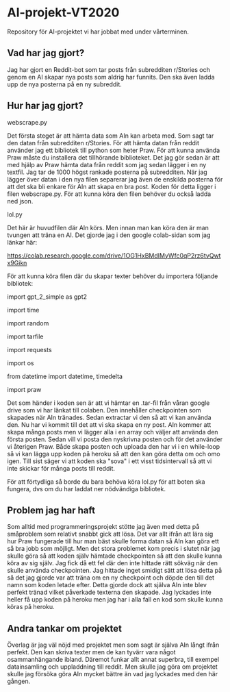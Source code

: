 # AI-projekt-VT2020
Repository för AI-projektet vi har jobbat med under vårterminen.

## Vad har jag gjort?

Jag har gjort en Reddit-bot som tar posts från subredditen r/Stories och genom en AI skapar nya posts som aldrig har funnits. Den ska även ladda upp de nya posterna på en ny subreddit. 

## Hur har jag gjort?

webscrape.py

Det första steget är att hämta data som AIn kan arbeta med. Som sagt tar den datan från subredditen r/Stories. För att hämta datan från reddit använder jag ett bibliotek till python som heter Praw. För att kunna använda Praw måste du installera det tillhörande biblioteket.
Det jag gör sedan är att med hjälp av Praw hämta data från reddit som jag sedan lägger i en ny textfil. Jag tar de 1000 högst rankade posterna på subredditen. När jag lägger över datan i den nya filen separerar jag även de enskilda posterna för att det ska bli enkare för AIn att skapa en bra post.
Koden för detta ligger i filen webscrape.py. För att kunna köra den filen behöver du också ladda ned json.

lol.py

Det här är huvudfilen där AIn körs. Men innan man kan köra den är man tvungen att träna en AI. Det gjorde jag i den google colab-sidan som jag länkar här: 

https://colab.research.google.com/drive/1OG1HxBMdIMyWfc0qP2rz6tvQwtx9Gikn

För att kunna köra filen där du skapar texter behöver du importera följande bibliotek:

import gpt_2_simple as gpt2

import time

import random

import tarfile

import requests

import os

from datetime import datetime, timedelta

import praw

Det som händer i koden sen är att vi hämtar en .tar-fil från våran google drive som vi har länkat till colaben. Den innehåller checkpointen som skapades när AIn tränades. Sedan extractar vi den så att vi kan använda den. Nu har vi kommit till det att vi ska skapa en ny post. 
AIn kommer att skapa många posts men vi lägger alla i en array och väljer att använda den första posten. Sedan vill vi posta den nyskrivna posten och för det använder vi återigen Praw. Både skapa posten och uploada den har vi i en while-loop så vi kan lägga upp koden på heroku så att den kan göra detta om och omo igen.
Till sist säger vi att koden ska "sova" i ett visst tidsintervall så att vi inte skickar för många posts till reddit.

För att förtydliga så borde du bara behöva köra lol.py för att boten ska fungera, dvs om du har laddat ner nödvändiga bibliotek.

## Problem jag har haft

Som alltid med programmeringsprojekt stötte jag även med detta på småproblem som relativt snabbt gick att lösa. Det var allt ifrån att lära sig hur Praw fungerade till hur man bäst skulle forma datan så AIn kan göra ett så bra jobb som möjligt. Men det stora problemet kom precis i slutet när jag skulle göra så att koden själv
hämtade checkpointen så att den skulle kunna köra av sig själv. Jag fick då ett fel där den inte hittade rätt sökväg när den skulle använda checkpointen. Jag hittade inget smidigt sätt att lösa detta på så det jag gjorde var att träna om en ny checkpoint och döpde den till det namn som koden letade efter. Detta gjorde dock att 
själva AIn inte blev perfekt tränad vilket påverkade texterna den skapade. Jag lyckades inte heller få upp koden på heroku men jag har i alla fall en kod som skulle kunna köras på heroku.

## Andra tankar om projektet

Överlag är jag väl nöjd med projektet men som sagt är själva AIn långt ifrån perfekt. Den kan skriva texter men de kan tyvärr vara något osammanhängande ibland. Däremot funkar allt annat superbra, till exempel datainsamling och uppladdning till reddit. Men skulle jag göra om projektet skulle jag försöka göra AIn mycket bättre än vad jag lyckades med den här gången. 

